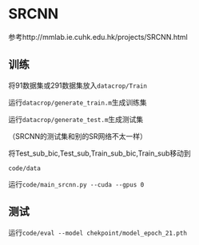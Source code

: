 # SRCNN

参考http://mmlab.ie.cuhk.edu.hk/projects/SRCNN.html

## 训练

将91数据集或291数据集放入`datacrop/Train`

运行`datacrop/generate_train.m`生成训练集

运行`datacrop/generate_test.m`生成测试集

（SRCNN的测试集和别的SR网络不太一样）

将Test_sub_bic,Test_sub,Train_sub_bic,Train_sub移动到

`code/data`

运行`code/main_srcnn.py --cuda --gpus 0`

## 测试

运行`code/eval --model chekpoint/model_epoch_21.pth`